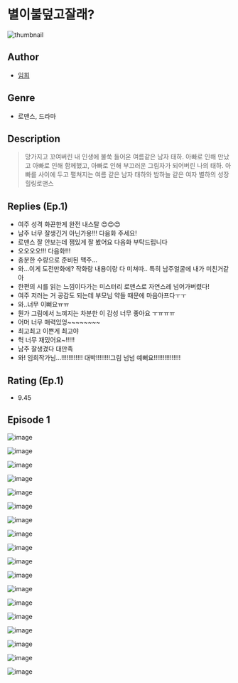 # 별이불덮고잘래?
![thumbnail](https://image-comic.pstatic.net/user_contents_data/challenge_comic/2023/05/23/258316/upload_7149571289638320435_480x623.jpeg)

## Author
- [임희](https://comic.naver.com/artistTitle?id=258316)

## Genre
- 로맨스, 드라마

## Description
> 망가지고 꼬여버린 내 인생에 불쑥 들어온 여름같은 남자 태하. 아빠로 인해 만났고 아빠로 인해 함께했고, 아빠로 인해 부끄러운 그림자가 되어버린 나의 태하. 아빠를 사이에 두고 펼쳐지는 여름 같은 남자 태하와 밤하늘 같은 여자 별하의 성장 힐링로맨스

## Replies (Ep.1)
- 여주 성격 화끈한게 완전 내스탈 😍😍😍
- 남주 너무 잘생긴거 아닌가용!!! 다음화 주세요!
- 로맨스 잘 안보는데 잼있게 잘 봤어요 다음화 부탁드립니다
- 오오오오!!! 다음화!!!
- 충분한 수량으로 준비된 맥주...
- 와...이게 도전만화에? 작화랑 내용이랑 다 미쳐따.. 특히 남주얼굴에 내가 미친거같아
- 한편의 시를 읽는 느낌이다가는 미스터리 로맨스로 자연스레 넘어가버렸다!
- 여주 저러는 거 공감도 되는데 부모님 약들 때문에 마음아프다ㅜㅜ
- 와..너무 이뻐요ㅠㅠ
- 뭔가 그림에서 느껴지는 차분한 이 감성 너무 좋아요 ㅜㅠㅠㅠ
- 어머 너무 매력있엉~~~~~~~~
- 최고최고 이쁜게 최고야
- 헉 너무 재밌어요~!!!!!
- 남주 잘생겼다 대만족
- 와! 임희작가님...!!!!!!!!!!!! 대박!!!!!!!!그림 넘넘 예뻐요!!!!!!!!!!!!!!!

## Rating (Ep.1)
- 9.45

## Episode 1
![image](https://image-comic.pstatic.net/user_contents_data/challenge_comic/2023/05/23/258316/upload_3834308625333039459.jpeg)

![image](https://image-comic.pstatic.net/user_contents_data/challenge_comic/2023/05/23/258316/upload_7293356637143970661.jpeg)

![image](https://image-comic.pstatic.net/user_contents_data/challenge_comic/2023/05/23/258316/upload_7147834250949375800.jpeg)

![image](https://image-comic.pstatic.net/user_contents_data/challenge_comic/2023/05/23/258316/upload_4135204280991966564.jpeg)

![image](https://image-comic.pstatic.net/user_contents_data/challenge_comic/2023/05/23/258316/upload_3919319355421319478.jpeg)

![image](https://image-comic.pstatic.net/user_contents_data/challenge_comic/2023/05/23/258316/upload_7149527313437374769.jpeg)

![image](https://image-comic.pstatic.net/user_contents_data/challenge_comic/2023/05/23/258316/upload_7162468754271975224.jpeg)

![image](https://image-comic.pstatic.net/user_contents_data/challenge_comic/2023/05/23/258316/upload_3761405331515139377.jpeg)

![image](https://image-comic.pstatic.net/user_contents_data/challenge_comic/2023/05/23/258316/upload_4121187521238753586.jpeg)

![image](https://image-comic.pstatic.net/user_contents_data/challenge_comic/2023/05/23/258316/upload_7291383199160086839.jpeg)

![image](https://image-comic.pstatic.net/user_contents_data/challenge_comic/2023/05/23/258316/upload_7305226947379946035.jpeg)

![image](https://image-comic.pstatic.net/user_contents_data/challenge_comic/2023/05/23/258316/upload_3631653256354149685.jpeg)

![image](https://image-comic.pstatic.net/user_contents_data/challenge_comic/2023/05/23/258316/upload_7076906743690257510.jpeg)

![image](https://image-comic.pstatic.net/user_contents_data/challenge_comic/2023/05/23/258316/upload_7147549283462571619.jpeg)

![image](https://image-comic.pstatic.net/user_contents_data/challenge_comic/2023/05/23/258316/upload_7016998783992410420.jpeg)

![image](https://image-comic.pstatic.net/user_contents_data/challenge_comic/2023/05/23/258316/upload_4051094758875083825.jpeg)

![image](https://image-comic.pstatic.net/user_contents_data/challenge_comic/2023/05/23/258316/upload_3774359970840131940.jpeg)

![image](https://image-comic.pstatic.net/user_contents_data/challenge_comic/2023/05/23/258316/upload_3906985072619185464.jpeg)
